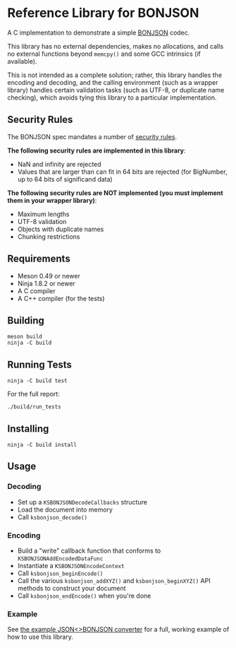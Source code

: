 Reference Library for BONJSON
=============================

A C implementation to demonstrate a simple [BONJSON](https://github.com/kstenerud/bonjson/blob/main/bonjson.md) codec.

This library has no external dependencies, makes no allocations, and calls no external functions beyond `memcpy()` and some GCC intrinsics (if available).

This is not intended as a complete solution; rather, this library handles the encoding and decoding, and the calling environment (such as a wrapper library) handles certain validation tasks (such as UTF-8, or duplicate name checking), which avoids tying this library to a particular implementation.


Security Rules
--------------

The BONJSON spec mandates a number of [security rules](https://github.com/kstenerud/bonjson/blob/main/bonjson.md#security-rules).

**The following security rules are implemented in this library**:

* NaN and infinity are rejected
* Values that are larger than can fit in 64 bits are rejected (for BigNumber, up to 64 bits of significand data)

**The following security rules are **NOT** implemented (you must implement them in your wrapper library)**:

* Maximum lengths
* UTF-8 validation
* Objects with duplicate names
* Chunking restrictions


Requirements
------------

  * Meson 0.49 or newer
  * Ninja 1.8.2 or newer
  * A C compiler
  * A C++ compiler (for the tests)


Building
--------

    meson build
    ninja -C build


Running Tests
-------------

    ninja -C build test

For the full report:

    ./build/run_tests


Installing
----------

    ninja -C build install


Usage
-----

### Decoding

* Set up a `KSBONJSONDecodeCallbacks` structure
* Load the document into memory
* Call `ksbonjson_decode()`

### Encoding

* Build a "write" callback function that conforms to `KSBONJSONAddEncodedDataFunc`
* Instantiate a `KSBONJSONEncodeContext`
* Call `ksbonjson_beginEncode()`
* Call the various `ksbonjson_addXYZ()` and `ksbonjson_beginXYZ()` API methods to construct your document
* Call `ksbonjson_endEncode()` when you're done

### Example

See [the example JSON<>BONJSON converter](../executable) for a full, working example of how to use this library.
